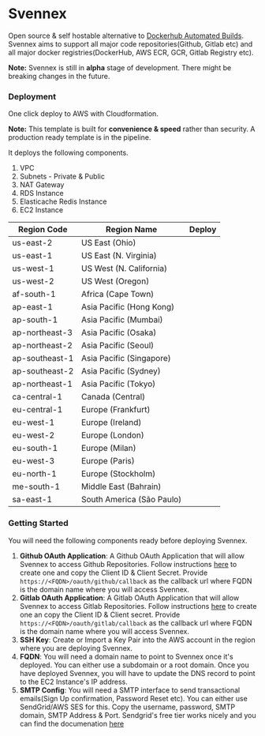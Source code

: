 # Svennex

Open source & self hostable alternative to [Dockerhub Automated Builds](https://docs.docker.com/docker-hub/builds/). Svennex aims to support all major code repositories(Github, Gitlab etc) and all major docker registries(DockerHub, AWS ECR, GCR, Gitlab Registry etc).

**Note:** Svennex is still in **alpha** stage of development. There might be breaking changes in the future.

### Deployment

One click deploy to AWS with Cloudformation.

**Note:** This template is built for **convenience & speed** rather than security. A production ready template is in the pipeline. 

It deploys the following components.

1. VPC
2. Subnets - Private & Public
3. NAT Gateway
4. RDS Instance
5. Elasticache Redis Instance
6. EC2 Instance

| Region Code    | Region Name               | Deploy |
| -------------- | ------------------------- | ------ |
| us-east-2      | US East (Ohio)            |        |
| us-east-1      | US East (N. Virginia)     |        |
| us-west-1      | US West (N. California)   |        |
| us-west-2      | US West (Oregon)          |        |
| af-south-1     | Africa (Cape Town)        |        |
| ap-east-1      | Asia Pacific (Hong Kong)  |        |
| ap-south-1     | Asia Pacific (Mumbai)     |        |
| ap-northeast-3 | Asia Pacific (Osaka)      |        |
| ap-northeast-2 | Asia Pacific (Seoul)      |        |
| ap-southeast-1 | Asia Pacific (Singapore)  |        |
| ap-southeast-2 | Asia Pacific (Sydney)     |        |
| ap-northeast-1 | Asia Pacific (Tokyo)      |        |
| ca-central-1   | Canada (Central)          |        |
| eu-central-1   | Europe (Frankfurt)        |        |
| eu-west-1      | Europe (Ireland)          |        |
| eu-west-2      | Europe (London)           |        |
| eu-south-1     | Europe (Milan)            |        |
| eu-west-3      | Europe (Paris)            |        |
| eu-north-1     | Europe (Stockholm)        |        |
| me-south-1     | Middle East (Bahrain)     |        |
| sa-east-1      | South America (São Paulo) |        |

### Getting Started

You will need the following components ready before deploying Svennex.

1. **Github OAuth Application**: A Github OAuth Application that will allow Svennex to access Github Repositories. Follow instructions [here](https://docs.github.com/en/developers/apps/building-oauth-apps/creating-an-oauth-app) to create one and copy the Client ID & Client Secret. Provide `https://<FQDN>/oauth/github/callback` as the callback url where FQDN is the domain name where you will access Svennex.
2. **Gitlab OAuth Application**: A Gitlab OAuth Application that will allow Svennex to access Gitlab Repositories. Follow instructions [here](https://docs.gitlab.com/ee/integration/oauth_provider.html) to create one an copy the Client ID & Client secret. Provide `https://<FQDN>/oauth/gitlab/callback` as the callback url where FQDN is the domain name where you will access Svennex.
3. **SSH Key**: Create or Import a Key Pair into the AWS account in the region where you are deploying Svennex.
4. **FQDN**: You will need a domain name to point to Svennex once it's deployed. You can either use a subdomain or a root domain. Once you have deployed Svennex, you will have to update the DNS record to point to the EC2 Instance's IP address.
5. **SMTP Config**: You will need a SMTP interface to send transactional emails(Sign Up confirmation, Password Reset etc). You can either use SendGrid/AWS SES for this. Copy the username, password, SMTP domain, SMTP Address & Port. Sendgrid's free tier works nicely and you can find the documenation [here](https://docs.sendgrid.com/for-developers/sending-email/rubyonrails)

